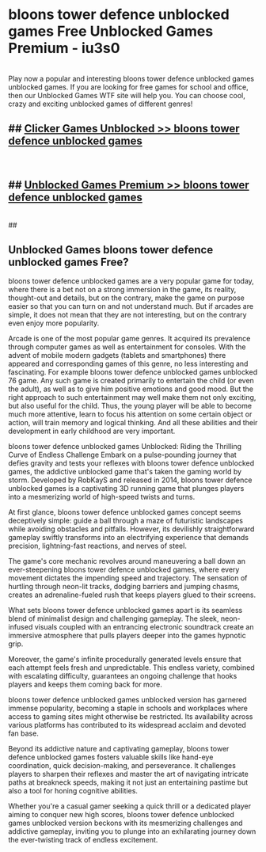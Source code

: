 # bloons tower defence unblocked games  Free Unblocked Games Premium - iu3s0 <br>
<br>
Play now a popular and interesting bloons tower defence unblocked games unblocked games. If you are looking for free games for school and office, then our Unblocked Games WTF site will help you. You can choose cool, crazy and exciting unblocked games of different genres!


## ##  [Clicker Games Unblocked >> bloons tower defence unblocked games](http://freeplayer.one?title=bloons_tower_defence_unblocked_games&ref=UGames)
  <br>

##  ## [Unblocked Games Premium >> bloons tower defence unblocked games](http://freeplayer.one?title=bloons_tower_defence_unblocked_games&ref=UGames)
  <br>
  ##



## Unblocked Games bloons tower defence unblocked games Free?

bloons tower defence unblocked games are a very popular game for today, where there is a bet not on a strong immersion in the game, its reality, thought-out and details, but on the contrary, make the game on purpose easier so that you can turn on and not understand much. But if arcades are simple, it does not mean that they are not interesting, but on the contrary even enjoy more popularity.

Arcade is one of the most popular game genres. It acquired its prevalence through computer games as well as entertainment for consoles. With the advent of mobile modern gadgets (tablets and smartphones) there appeared and corresponding games of this genre, no less interesting and fascinating. For example bloons tower defence unblocked games unblocked 76 game. Any such game is created primarily to entertain the child (or even the adult), as well as to give him positive emotions and good mood. But the right approach to such entertainment may well make them not only exciting, but also useful for the child. Thus, the young player will be able to become much more attentive, learn to focus his attention on some certain object or action, will train memory and logical thinking. And all these abilities and their development in early childhood are very important.

bloons tower defence unblocked games Unblocked: Riding the Thrilling Curve of Endless Challenge
Embark on a pulse-pounding journey that defies gravity and tests your reflexes with bloons tower defence unblocked games, the addictive unblocked game that's taken the gaming world by storm. Developed by RobKayS and released in 2014, bloons tower defence unblocked games is a captivating 3D running game that plunges players into a mesmerizing world of high-speed twists and turns.

At first glance, bloons tower defence unblocked games concept seems deceptively simple: guide a ball through a maze of futuristic landscapes while avoiding obstacles and pitfalls. However, its devilishly straightforward gameplay swiftly transforms into an electrifying experience that demands precision, lightning-fast reactions, and nerves of steel.

The game's core mechanic revolves around maneuvering a ball down an ever-steepening bloons tower defence unblocked games, where every movement dictates the impending speed and trajectory. The sensation of hurtling through neon-lit tracks, dodging barriers and jumping chasms, creates an adrenaline-fueled rush that keeps players glued to their screens.

What sets bloons tower defence unblocked games apart is its seamless blend of minimalist design and challenging gameplay. The sleek, neon-infused visuals coupled with an entrancing electronic soundtrack create an immersive atmosphere that pulls players deeper into the games hypnotic grip.

Moreover, the game's infinite procedurally generated levels ensure that each attempt feels fresh and unpredictable. This endless variety, combined with escalating difficulty, guarantees an ongoing challenge that hooks players and keeps them coming back for more.

bloons tower defence unblocked games unblocked version has garnered immense popularity, becoming a staple in schools and workplaces where access to gaming sites might otherwise be restricted. Its availability across various platforms has contributed to its widespread acclaim and devoted fan base.

Beyond its addictive nature and captivating gameplay, bloons tower defence unblocked games fosters valuable skills like hand-eye coordination, quick decision-making, and perseverance. It challenges players to sharpen their reflexes and master the art of navigating intricate paths at breakneck speeds, making it not just an entertaining pastime but also a tool for honing cognitive abilities.

Whether you're a casual gamer seeking a quick thrill or a dedicated player aiming to conquer new high scores, bloons tower defence unblocked games unblocked version beckons with its mesmerizing challenges and addictive gameplay, inviting you to plunge into an exhilarating journey down the ever-twisting track of endless excitement.